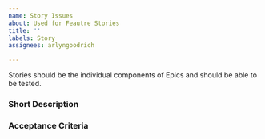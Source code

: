 ```yaml
---
name: Story Issues
about: Used for Feautre Stories
title: ''
labels: Story
assignees: arlyngoodrich

---
```


Stories should be the individual components of Epics and should be able to be tested.  

### Short Description ####


### Acceptance Criteria ###
